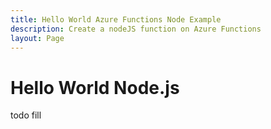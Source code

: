 ```yaml
---
title: Hello World Azure Functions Node Example
description: Create a nodeJS function on Azure Functions
layout: Page
---
```


# Hello World Node.js

todo fill
